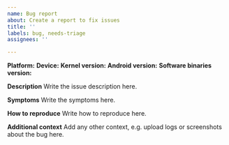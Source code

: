 ```yaml
---
name: Bug report
about: Create a report to fix issues
title: ''
labels: bug, needs-triage
assignees: ''

---
```


**Platform:** 
**Device:** 
**Kernel version:** 
**Android version:** 
**Software binaries version:** 

**Description**
Write the issue description here.

**Symptoms**
Write the symptoms here.

**How to reproduce**
Write how to reproduce here.

**Additional context**
Add any other context, e.g. upload logs or screenshots about the bug here.
<!-- It will be very hard for us to track down your issue without logs, so
please attach a logcat and dmesg for us here! -->
